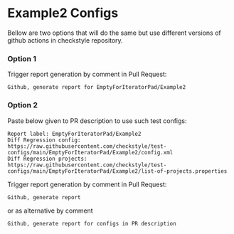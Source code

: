 # Example2 Configs

Bellow are two options that will do the same but use different versions
of github actions in checkstyle repository.


### Option 1
Trigger report generation by comment in Pull Request:
```
Github, generate report for EmptyForIteratorPad/Example2
```

### Option 2

Paste below given to PR description to use such test configs:
```
Report label: EmptyForIteratorPad/Example2
Diff Regression config: https://raw.githubusercontent.com/checkstyle/test-configs/main/EmptyForIteratorPad/Example2/config.xml
Diff Regression projects: https://raw.githubusercontent.com/checkstyle/test-configs/main/EmptyForIteratorPad/Example2/list-of-projects.properties
```

Trigger report generation by comment in Pull Request:
```
Github, generate report
```
or as alternative by comment
```
Github, generate report for configs in PR description
```

